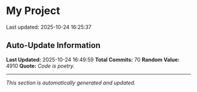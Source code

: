 # My Project


Last updated: 2025-10-24 16:25:37






































































## Auto-Update Information

**Last Updated:** 2025-10-24 16:49:59
**Total Commits:** 70
**Random Value:** 4910
**Quote:** _Code is poetry._

---
_This section is automatically generated and updated._